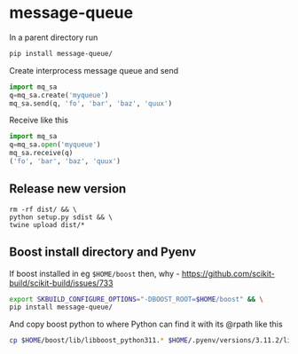 # message-queue

In a parent directory run

```bash
pip install message-queue/ 
```

Create interprocess message queue and send 

```python
import mq_sa
q=mq_sa.create('myqueue')
mq_sa.send(q, 'fo', 'bar', 'baz', 'quux')
```

Receive like this 

```python
import mq_sa
q=mq_sa.open('myqueue')
mq_sa.receive(q)
('fo', 'bar', 'baz', 'quux')
```

## Release new version

```
rm -rf dist/ && \
python setup.py sdist && \
twine upload dist/*
```

## Boost install directory and Pyenv 

If boost installed in eg `$HOME/boost` then, why - https://github.com/scikit-build/scikit-build/issues/733

```bash
export SKBUILD_CONFIGURE_OPTIONS="-DBOOST_ROOT=$HOME/boost" && \
pip install message-queue/ 
```

And copy boost python to where Python can find it with its @rpath like this 

```bash
cp $HOME/boost/lib/libboost_python311.* $HOME/.pyenv/versions/3.11.2/lib
```
